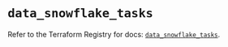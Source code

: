 # `data_snowflake_tasks`

Refer to the Terraform Registry for docs: [`data_snowflake_tasks`](https://registry.terraform.io/providers/snowflake-labs/snowflake/1.0.3/docs/data-sources/tasks).

